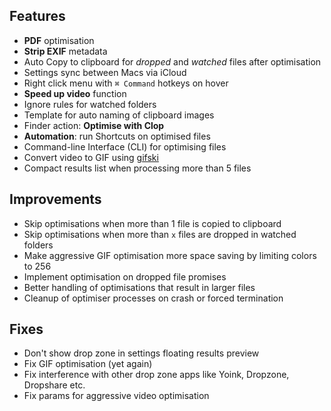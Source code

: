 ## Features

- **PDF** optimisation
- **Strip EXIF** metadata
- Auto Copy to clipboard for *dropped* and *watched* files after optimisation
- Settings sync between Macs via iCloud
- Right click menu with `⌘ Command` hotkeys on hover
- **Speed up video** function
- Ignore rules for watched folders
- Template for auto naming of clipboard images
- Finder action: **Optimise with Clop**
- **Automation**: run Shortcuts on optimised files
- Command-line Interface (CLI) for optimising files
- Convert video to GIF using [gifski](https://github.com/ImageOptim/gifski)
- Compact results list when processing more than 5 files

## Improvements

- Skip optimisations when more than 1 file is copied to clipboard
- Skip optimisations when more than `x` files are dropped in watched folders
- Make aggressive GIF optimisation more space saving by limiting colors to 256
- Implement optimisation on dropped file promises
- Better handling of optimisations that result in larger files
- Cleanup of optimiser processes on crash or forced termination


## Fixes

- Don't show drop zone in settings floating results preview
- Fix GIF optimisation (yet again)
- Fix interference with other drop zone apps like Yoink, Dropzone, Dropshare etc.
- Fix params for aggressive video optimisation
